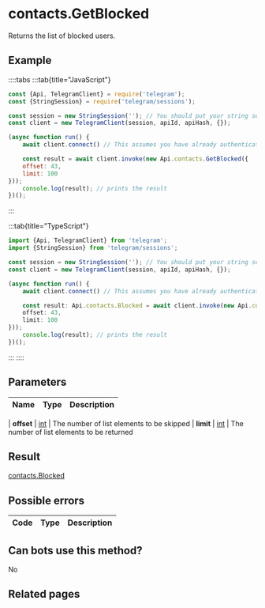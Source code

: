 # contacts.GetBlocked

Returns the list of blocked users.



## Example

::::tabs
:::tab{title="JavaScript"}
```js
const {Api, TelegramClient} = require('telegram');
const {StringSession} = require('telegram/sessions');

const session = new StringSession(''); // You should put your string session here
const client = new TelegramClient(session, apiId, apiHash, {});

(async function run() {
    await client.connect() // This assumes you have already authenticated with .start()

    const result = await client.invoke(new Api.contacts.GetBlocked({
    offset: 43,
    limit: 100
}));
    console.log(result); // prints the result
})();
```
:::

:::tab{title="TypeScript"}
```ts
import {Api, TelegramClient} from 'telegram';
import {StringSession} from 'telegram/sessions';

const session = new StringSession(''); // You should put your string session here
const client = new TelegramClient(session, apiId, apiHash, {});

(async function run() {
    await client.connect() // This assumes you have already authenticated with .start()

    const result: Api.contacts.Blocked = await client.invoke(new Api.contacts.GetBlocked({
    offset: 43,
    limit: 100
}));
    console.log(result); // prints the result
})();
```
:::
::::



## Parameters

| Name | Type | Description |
| :--: | ---- | ----------- |

| **offset** | [int](https://core.telegram.org/type/int) | The number of list elements to be skipped 
| **limit** | [int](https://core.telegram.org/type/int) | The number of list elements to be returned 


## Result

[contacts.Blocked](https://core.telegram.org/type/contacts.Blocked)



## Possible errors

| Code | Type | Description |
| :--: | ---- | ----------- |



## Can bots use this method?

No

## Related pages


